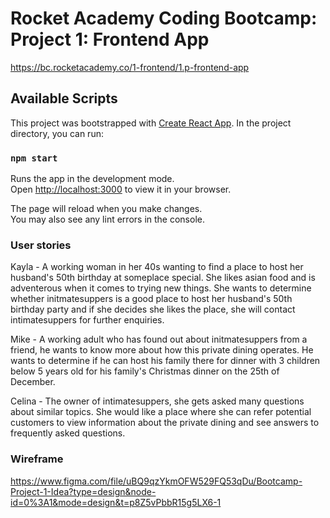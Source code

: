 # Rocket Academy Coding Bootcamp: Project 1: Frontend App

https://bc.rocketacademy.co/1-frontend/1.p-frontend-app

## Available Scripts

This project was bootstrapped with [Create React App](https://github.com/facebook/create-react-app). In the project directory, you can run:

### `npm start`

Runs the app in the development mode.\
Open [http://localhost:3000](http://localhost:3000) to view it in your browser.

The page will reload when you make changes.\
You may also see any lint errors in the console.

### User stories

Kayla - A working woman in her 40s wanting to find a place to host her husband's 50th birthday at someplace special. She likes asian food and is adventerous when it comes to trying new things. She wants to determine whether initmatesuppers is a good place to host her husband's 50th birthday party and if she decides she likes the place, she will contact intimatesuppers for further enquiries.

Mike - A working adult who has found out about initmatesuppers from a friend, he wants to know more about how this private dining operates. He wants to determine if he can host his family there for dinner with 3 children below 5 years old for his family's Christmas dinner on the 25th of December.

Celina - The owner of intimatesuppers, she gets asked many questions about similar topics. She would like a place where she can refer potential customers to view information about the private dining and see answers to frequently asked questions.

### Wireframe

https://www.figma.com/file/uBQ9qzYkmOFW529FQ53qDu/Bootcamp-Project-1-Idea?type=design&node-id=0%3A1&mode=design&t=p8Z5vPbbR15g5LX6-1
